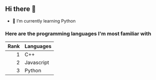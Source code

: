 ## Hi there 👋

- 🌱 I’m currently learning Python

### Here are the programming languages ​​I'm most familiar with

| Rank | Languages  |
|-----:|------------|
|     1| C++        |
|     2| Javascript |
|     3| Python     |

